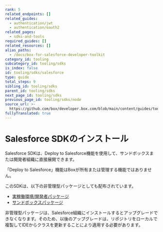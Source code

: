 ```yaml
---
rank: 5
related_endpoints: []
related_guides:
  - authentication/jwt
  - authentication/oauth2
related_pages:
  - sdks-and-tools
required_guides: []
related_resources: []
alias_paths:
  - /docs/box-for-salesforce-developer-toolkit
category_id: tooling
subcategory_id: tooling/sdks
is_index: false
id: tooling/sdks/salesforce
type: guide
total_steps: 9
sibling_id: tooling/sdks
parent_id: tooling/sdks
next_page_id: tooling/sdks
previous_page_id: tooling/sdks/node
source_url: >-
  https://github.com/box/developer.box.com/blob/main/content/guides/tooling/sdks/salesforce.md
fullyTranslated: true
---
```

# Salesforce SDKのインストール

Salesforce SDKは、Deploy to Salesforce機能を使用して、サンドボックスまたは開発者組織に直接展開できます。

<Message type="notice">

「Deploy to Salesforce」機能はBoxが所有または管理する機能ではありません。

</Message>

このSDKは、以下の非管理型パッケージとしても配布されています。

* [実稼働環境/開発者パッケージ][salesforce_pkg_prod]
* [サンドボックスパッケージ][salesforce_pkg_sandbox]

<Message type="warning">

非管理型パッケージは、Salesforce組織にインストールするとアップグレードできなくなります。そのため、以後のアップグレードは、リポジトリをローカルで複製してIDEからクラスを更新することにより適用する必要があります。

</Message>

[deploy_salesforce]: https://githubsfdeploy.herokuapp.com/?owner=box&repo=box-salesforce-sdk

[salesforce_pkg_prod]: https://cloud.box.com/Box-Apex-SDK

[salesforce_pkg_sandbox]: https://cloud.box.com/Box-Apex-SDK-Sandbox
